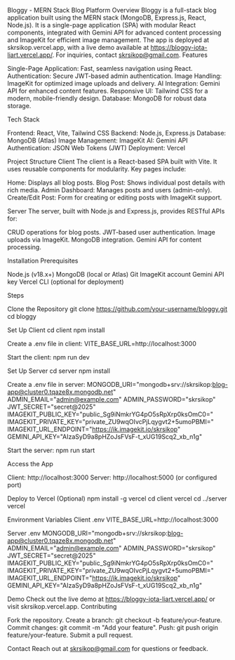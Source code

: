 Bloggy - MERN Stack Blog Platform
Overview
Bloggy is a full-stack blog application built using the MERN stack (MongoDB, Express.js, React, Node.js). It is a single-page application (SPA) with modular React components, integrated with Gemini API for advanced content processing and ImageKit for efficient image management. The app is deployed at skrsikop.vercel.app, with a live demo available at https://bloggy-iota-liart.vercel.app/. For inquiries, contact skrsikop@gmail.com.
Features

Single-Page Application: Fast, seamless navigation using React.
Authentication: Secure JWT-based admin authentication.
Image Handling: ImageKit for optimized image uploads and delivery.
AI Integration: Gemini API for enhanced content features.
Responsive UI: Tailwind CSS for a modern, mobile-friendly design.
Database: MongoDB for robust data storage.

Tech Stack

Frontend: React, Vite, Tailwind CSS
Backend: Node.js, Express.js
Database: MongoDB (Atlas)
Image Management: ImageKit
AI: Gemini API
Authentication: JSON Web Tokens (JWT)
Deployment: Vercel

Project Structure
Client
The client is a React-based SPA built with Vite. It uses reusable components for modularity. Key pages include:

Home: Displays all blog posts.
Blog Post: Shows individual post details with rich media.
Admin Dashboard: Manages posts and users (admin-only).
Create/Edit Post: Form for creating or editing posts with ImageKit support.

Server
The server, built with Node.js and Express.js, provides RESTful APIs for:

CRUD operations for blog posts.
JWT-based user authentication.
Image uploads via ImageKit.
MongoDB integration.
Gemini API for content processing.

Installation
Prerequisites

Node.js (v18.x+)
MongoDB (local or Atlas)
Git
ImageKit account
Gemini API key
Vercel CLI (optional for deployment)

Steps

Clone the Repository
git clone https://github.com/your-username/bloggy.git
cd bloggy


Set Up Client
cd client
npm install

Create a .env file in client:
VITE_BASE_URL=http://localhost:3000

Start the client:
npm run dev


Set Up Server
cd server
npm install

Create a .env file in server:
MONGODB_URI="mongodb+srv://skrsikop:blog-app@cluster0.tqaze8x.mongodb.net"
ADMIN_EMAIL="admin@example.com"
ADMIN_PASSWORD="skrsikop"
JWT_SECRET="secret@2025"
IMAGEKIT_PUBLIC_KEY="public_Sg9iNmkrYG4pO5sRpXrp0ksOmC0="
IMAGEKIT_PRIVATE_KEY="private_ZU9wqOIvcPjLqygvt2+5umoPBMI="
IMAGEKIT_URL_ENDPOINT="https://ik.imagekit.io/skrsikop"
GEMINI_API_KEY="AIzaSyD9a8pHZoJsFVsF-t_xUG19Scq2_xb_n1g"

Start the server:
npm run start


Access the App

Client: http://localhost:3000
Server: http://localhost:5000 (or configured port)


Deploy to Vercel (Optional)
npm install -g vercel
cd client
vercel
cd ../server
vercel



Environment Variables
Client .env
VITE_BASE_URL=http://localhost:3000

Server .env
MONGODB_URI="mongodb+srv://skrsikop:blog-app@cluster0.tqaze8x.mongodb.net"
ADMIN_EMAIL="admin@example.com"
ADMIN_PASSWORD="skrsikop"
JWT_SECRET="secret@2025"
IMAGEKIT_PUBLIC_KEY="public_Sg9iNmkrYG4pO5sRpXrp0ksOmC0="
IMAGEKIT_PRIVATE_KEY="private_ZU9wqOIvcPjLqygvt2+5umoPBMI="
IMAGEKIT_URL_ENDPOINT="https://ik.imagekit.io/skrsikop"
GEMINI_API_KEY="AIzaSyD9a8pHZoJsFVsF-t_xUG19Scq2_xb_n1g"

Demo
Check out the live demo at https://bloggy-iota-liart.vercel.app/ or visit skrsikop.vercel.app.
Contributing

Fork the repository.
Create a branch: git checkout -b feature/your-feature.
Commit changes: git commit -m "Add your feature".
Push: git push origin feature/your-feature.
Submit a pull request.

Contact
Reach out at skrsikop@gmail.com for questions or feedback.